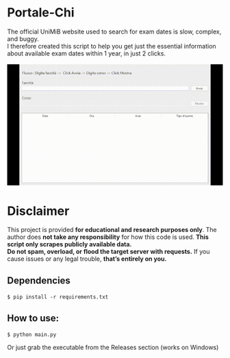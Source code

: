 # Portale-Chi

The official UniMiB website used to search for exam dates is slow, complex, and buggy.<br>
I therefore created this script to help you get just the essential information<br>
about available exam dates within 1 year, in just 2 clicks.<br>
<br>
![Demo](https://raw.githubusercontent.com/Antinomia2/Portale-Chi/main/demo.gif)

# Disclaimer

This project is provided **for educational and research purposes only**.
The author does **not take any responsibility** for how this code is used.
**This script only scrapes publicly available data.**  
**Do not spam, overload, or flood the target server with requests.**
If you cause issues or any legal trouble, **that’s entirely on you.**

## Dependencies

  ```
  $ pip install -r requirements.txt
  ```

## How to use:

  ```
  $ python main.py
  ```

Or just grab the executable from the Releases section (works on Windows)
